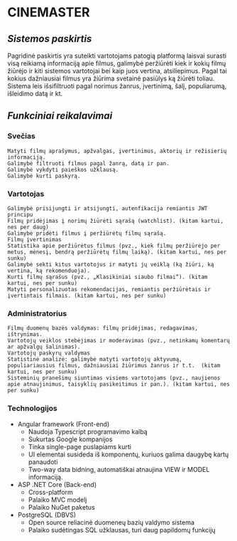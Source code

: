 # **CINEMASTER**
## _Sistemos paskirtis_
Pagridinė paskirtis yra suteikti vartotojams patogią platformą laisvai surasti visą reikiamą informaciją apie filmus,
galimybė peržiūrėti kiek ir kokių filmų žiūrėjo ir kiti sistemos vartotojai bei kaip juos vertina, atsiliepimus. Pagal tai kokius dažniausiai filmus yra žiūrima
svetainė pasiūlys ką žiūrėti toliau. Sistema leis išsifiltruoti pagal norimus žanrus, įvertinimą, šalį, populiarumą, išleidimo datą ir kt.
## _Funkciniai reikalavimai_
### **Svečias**

    Matyti filmų aprašymus, apžvalgas, įvertinimus, aktorių ir režisierių informaciją.
    Galimybė filtruoti filmus pagal žanrą, datą ir pan.
    Galimybė vykdyti paieškos užklausą.
    Galimybė kurti paskyrą.

### **Vartotojas**

    Galimybė prisijungti ir atsijungti, autenfikacija remiantis JWT principu
    Filmų pridėjimas į norimų žiūrėti sąrašą (watchlist). (kitam kartui, nes per daug)
    Galimybė pridėti filmus į peržiūrėtų filmų sąrašą.
    Filmų įvertinimas
    Statistika apie peržiūrėtus filmus (pvz., kiek filmų peržiūrėjo per metus, mėnesį, bendrą peržiūrėtų filmų laiką). (kitam kartui, nes per sunku)
    Galimybė sekti kitus vartotojus ir matyti jų veiklą (ką žiūri, ką vertina, ką rekomenduoja).
    Kurti filmų sąrašus (pvz., „Klasikiniai siaubo filmai“). (kitam kartui, nes per sunku)
    Matyti personalizuotas rekomendacijas, remiantis peržiūrėtais ir įvertintais filmais. (kitam kartui, nes per sunku)

### **Administratorius**
    
    Filmų duomenų bazės valdymas: filmų pridėjimas, redagavimas, ištrynimas.
    Vartotojų veiklos stebėjimas ir moderavimas (pvz., netinkamų komentarų ar apžvalgų šalinimas).
    Vartotojų paskyrų valdymas
    Statistinė analizė: galimybė matyti vartotojų aktyvumą, populiariausius filmus, dažniausiai žiūrimus žanrus ir t.t.  (kitam kartui, nes per sunku)
    Sisteminių pranešimų siuntimas visiems vartotojams (pvz., naujienos apie atnaujinimus, taisyklių pasikeitimus ir pan.). (kitam kartui, nes per sunku)
### Technologijos
- Angular framework (Front-end)
  - Naudoja Typescript programavimo kalbą
  - Sukurtas Google kompanijos
  - Tinka single-page puslapiams kurti
  - UI elementai susideda iš komponentų, kuriuos galima daugybę kartų panaudoti
  - Two-way data bidning, automatiškai atnaujina VIEW ir MODEL informaciją.
- ASP .NET Core (Back-end)
  - Cross-platform
  - Palaiko MVC modelį
  - Palaiko NuGet paketus
- PostgreSQL (DBVS)
  - Open source reliacinė duomeneų bazių valdymo sistema
  - Palaiko sudėtingas SQL užklausas, turi daug papildomų funkcijų
